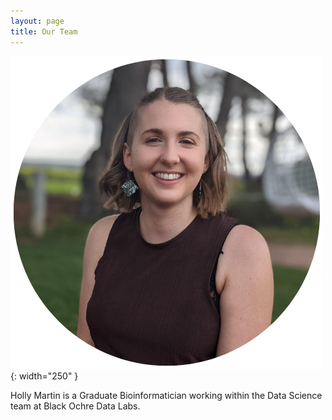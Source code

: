 ```yaml
---
layout: page
title: Our Team
---
```



![](/assets/img/HollyMartin.png){: width="250" }

Holly Martin is a Graduate Bioinformatician working within the Data Science team at Black Ochre Data Labs. 
